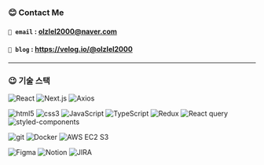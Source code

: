 ### 😊 Contact Me

#### `🐶 email` : olzlel2000@naver.com

#### `🐧 blog` : https://velog.io/@olzlel2000

---

### 😉 기술 스택

<P>
    <img alt="React" src="https://img.shields.io/badge/React-45b8d8?style=flat-square&logo=react&logoColor=white" />
    <img alt="Next.js" src="https://img.shields.io/badge/Next.js-black?style=flat-square&logo=Next.js&logoColor=white" />
    <img alt="Axios" src="https://img.shields.io/badge/Axios-5A29E4?style=flat-square&logo=axios&logoColor=white" />
</P>
<p>
    <img alt="html5" src="https://img.shields.io/badge/HTML5-E34F26?style=flat-square&logo=html5&logoColor=white" />
    <img alt="css3" src="https://img.shields.io/badge/CSS3-1572B6?style=flat-square&logo=CSS3&logoColor=white" />
    <img alt="JavaScript"src="https://img.shields.io/badge/JavaScript-F7DF1E?style=flat-square&logo=JavaScript&logoColor=white" />
    <img alt="TypeScript"src="https://img.shields.io/badge/TypeScript-007ACC?style=flat-square&logo=typescript&logoColor=white" />
    <img alt="Redux" src="https://img.shields.io/badge/Redux-764ABC?style=flat-square&logo=Redux&logoColor=white" />
    <img alt="React query"src="https://img.shields.io/badge/React Query-FF4154?style=flat-square&logo=React Query&logoColor=white" />
    <img alt="styled-components" src="https://img.shields.io/badge/styled--components-DB7093?style=flat-square&logo=styled-components&logoColor=white" />
</p>
<p>
    <img alt="git" src="https://img.shields.io/badge/Git-F05032?style=flat-square&logo=git&logoColor=white" />
    <img alt="Docker" src="https://img.shields.io/badge/Docker-46a2f1?style=flat-square&logo=docker&logoColor=white" />
    <img alt="AWS EC2 S3" src="https://img.shields.io/badge/AWS EC2 S3-FF9900?style=flat-square&logo=amazon aws&logoColor=white" />
</P>
<p>
    <img alt="Figma" src="https://img.shields.io/badge/Figma-F24E1E?style=flat-square&logo=Figma&logoColor=white" />
    <img alt="Notion" src="https://img.shields.io/badge/Notion-000000?style=flat-square&logo=Notion&logoColor=white" />
    <img alt="JIRA" src="https://img.shields.io/badge/JIRA-0052CC?style=flat-square&logo=JIRA&logoColor=white" />

</p>
